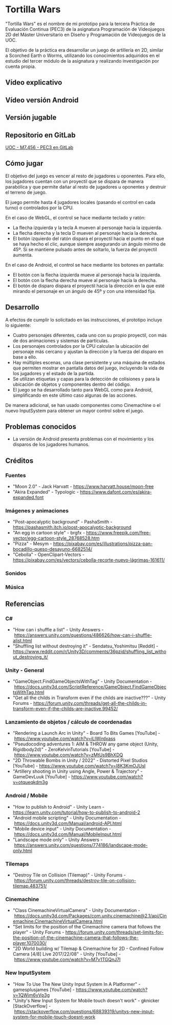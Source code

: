 # Tortilla Wars

"Tortilla Wars" es el nombre de mi prototipo para la tercera Práctica de Evaluación Continua (PEC3) de la asignatura Programación de Videojuegos 2D del Máster Universitario en Diseño y Programación de Videojuegos de la UOC.

El objetivo de la práctica era desarrollar un juego de artillería en 2D, similar a Scorched Earth o Worms, utilizando los conocimientos adquiridos en el estudio del tercer módulo de la asignatura y realizando investigación por cuenta propia.

## Vídeo explicativo




## Vídeo versión Android




## Versión jugable




## Repositorio en GitLab

[UOC - M7.456 - PEC3 en GitLab](https://gitlab.com/ragart-uoc/m7.456/uoc-m7.456-pec3)

## Cómo jugar

El objetivo del juego es vencer al resto de jugadores u oponentes. Para ello, los jugadores cuentan con un proyectil que se dispara de manera parabólica y que permite dañar al resto de jugadores u oponentes y destruir el terreno de juego.

El juego permite hasta 4 jugadores locales (pasando el control en cada turno) o controlados por la CPU.

En el caso de WebGL, el control se hace mediante teclado y ratón:

- La flecha izquierda y la tecla A mueven al personaje hacia la izquierda.
- La flecha derecha y la tecla D mueven al personaje hacia la derecha.
- El botón izquierdo del ratón dispara el proyectil hacia el punto en el que se haya hecho el clic, aunque siempre asegurando un ángulo mínimo de 45º. Si se mantiene pulsado antes de soltarlo, la fuerza del proyectil aumenta.

En el caso de Android, el control se hace mediante los botones en pantalla:

- El botón con la flecha izquierda mueve al personaje hacia la izquierda.
- El botón con la flecha derecha mueve al personaje hacia la derecha.
- El botón de disparo dispara el proyectil hacia la dirección en la que esté mirando el personaje en un ángulo de 45º y con una intensidad fija.

## Desarrollo

A efectos de cumplir lo solicitado en las instrucciones, el prototipo incluye lo siguiente:

- Cuatro personajes diferentes, cada uno con su propio proyectil, con más de dos animaciones y sistemas de partículas.
- Los personajes controlados por la CPU calculan la ubicación del personaje más cercano y ajustan la dirección y la fuerza del disparo en base a ello.
- Hay múltiples escenas, una clase persistente y una máquina de estados que permiten mostrar en pantalla datos del juego, incluyendo la vida de los jugadores y el estado de la partida.
- Se utilizan etiquetas y capas para la detección de colisiones y para la ubicación de objetos y componentes dentro del código.
- El juego se ha desarrollado tanto para WebGL como para Android, simplificando en este último caso algunas de las acciones.

De manera adicional, se han usado componentes como Cinemachine o el nuevo InputSystem para obtener un mayor control sobre el juego.

## Problemas conocidos
- La versión de Android presenta problemas con el movimiento y los disparos de los jugadores humanos.

## Créditos

### Fuentes
- "Moon 2.0" - Jack Harvatt - https://www.harvatt.house/moon-free
- "Akira Expanded" - Typologic - https://www.dafont.com/es/akira-expanded.font

### Imágenes y animaciones
- "Post-apocalyptic background" - PashaSmith - https://pashasmith.itch.io/post-apocalyptic-background
- "An egg in cartoon style" - brgfx - https://www.freepik.com/free-vector/egg-cartoon-style_28768528.htm
- "Pizza" - Mesym - https://pixabay.com/es/illustrations/pizza-pan-bocadillo-queso-desayuno-6682514/
- "Cebolla" - OpenClipart-Vectors - https://pixabay.com/es/vectors/cebolla-recorte-nuevo-lágrimas-161611/

### Sonidos


### Música


## Referencias

### C#
- "How can i shuffle a list" - Unity Answers - https://answers.unity.com/questions/486626/how-can-i-shuffle-alist.html
- "Shuffling list without destroying it" - Sendatsu_Yoshimitsu [Reddit] - https://www.reddit.com/r/Unity3D/comments/36pzid/shuffling_list_without_destroying_it/

### Unity - General
- "GameObject.FindGameObjectsWithTag" - Unity Documentation - https://docs.unity3d.com/ScriptReference/GameObject.FindGameObjectsWithTag.html
- "Get all the childs in Transform even if the childs are inactive???" - Unity Forums - https://forum.unity.com/threads/get-all-the-childs-in-transform-even-if-the-childs-are-inactive.99452/

### Lanzamiento de objetos / cálculo de coordenadas
- "Rendering a Launch Arc in Unity" - Board To Bits Games [YouTube] - https://www.youtube.com/watch?v=iLlWirdxass
- "Pseudocoding adventures 1: AIM & THROW any game object (Unity, Rigidbody2d)" - ZeroKelvinTutorials [YouTube] - https://www.youtube.com/watch?v=zMtUs9BhXDQ
- "2D Throwable Bombs in Unity / 2022" - Distorted Pixel Studios [YouTube] - https://www.youtube.com/watch?v=l8K3KmOJUsI
- "Artillery shooting in Unity using Angle, Power & Trajectory" - GameDevLuuk [YouTube] - https://www.youtube.com/watch?v=otqueqkdm3g

### Android / Mobile
- "How to publish to Android" - Unity Learn - https://learn.unity.com/tutorial/how-to-publish-to-android-2
- "Android mobile scripting" - Unity Documentation - https://docs.unity3d.com/Manual/android-API.html
- "Mobile device input" - Unity Documentation - https://docs.unity3d.com/Manual/MobileInput.html
- "Landscape mode only" - Unity Answers - https://answers.unity.com/questions/774186/landscape-mode-only.html

### Tilemaps
- "Destroy Tile on Collision (Tilemap)" - Unity Forums - https://forum.unity.com/threads/destroy-tile-on-collision-tilemap.483751/

### Cinemachine
- "Class CinemachineVirtualCamera" - Unity Documentation - https://docs.unity3d.com/Packages/com.unity.cinemachine@2.1/api/Cinemachine.CinemachineVirtualCamera.html
- "Set limits for the position of the Cinemachine camera that follows the player" - Unity Forums - https://forum.unity.com/threads/set-limits-for-the-position-of-the-cinemachine-camera-that-follows-the-player.1070030/
- "2D World building w/ Tilemap & Cinemachine for 2D - Confined Follow Camera [4/8] Live 2017/22/08" - Unity [YouTube] - https://www.youtube.com/watch?v=M7v1TGQnJ7I

### New InputSystem
- "How To Use The New Unity Input System In A Platformer" - gamesplusjames [YouTube] - https://www.youtube.com/watch?v=1QWjm6yVp3g
- "Unity's New Input System for Mobile touch doesn't work" - gknicker [StackOverflow] - https://stackoverflow.com/questions/68839319/unitys-new-input-system-for-mobile-touch-doesnt-work